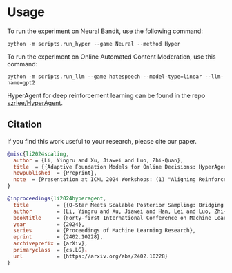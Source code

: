 # Usage

To run the experiment on Neural Bandit, use the following command:
```
python -m scripts.run_hyper --game Neural --method Hyper
```

To run the experiment on Online Automated Content Moderation, use this command:
```
python -m scripts.run_llm --game hatespeech --model-type=linear --llm-name=gpt2
```

HyperAgent for deep reinforcement learning can be found in the repo [szrlee/HyperAgent](https://github.com/szrlee/HyperAgent).

## Citation

If you find this work useful to your research, please cite our paper.

```bibtex
@misc{li2024scaling,
  author = {Li, Yingru and Xu, Jiawei and Luo, Zhi-Quan},
  title  = {{Adaptive Foundation Models for Online Decisions: HyperAgent with Fast Incremental Uncertainty Estimation}},
  howpublished  = {Preprint},
  note  = {Presentation at ICML 2024 Workshops: (1) "Aligning Reinforcement Learning Experimentalists and Theorists"; (2) "Automated Reinforcement Learning: Exploring Meta-Learning, AutoML, and LLMs"},
}
```

```bibtex
@inproceedings{li2024hyperagent,
  title         = {{Q-Star Meets Scalable Posterior Sampling: Bridging Theory and Practice via HyperAgent}},
  author        = {Li, Yingru and Xu, Jiawei and Han, Lei and Luo, Zhi-Quan},
  booktitle     = {Forty-first International Conference on Machine Learning},
  year          = {2024},
  series        = {Proceedings of Machine Learning Research},
  eprint        = {2402.10228},
  archiveprefix = {arXiv},
  primaryclass  = {cs.LG}，
  url           = {https://arxiv.org/abs/2402.10228}
}
```
